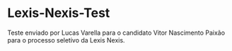 # Lexis-Nexis-Test
Teste enviado por Lucas Varella para o candidato Vitor Nascimento Paixão para o processo seletivo da Lexis Nexis.
